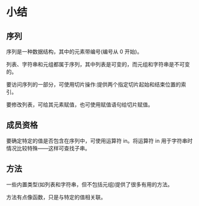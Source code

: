 # 小结

## 序列

序列是一种数据结构，其中的元素带编号(编号从 0 开始)。

列表、字符串和元组都属于序列，其中列表是可变的，而元组和字符串是不可变的。

要访问序列的一部分，可使用切片操作:提供两个指定切片起始和结束位置的索引。

要修改列表，可给其元素赋值，也可使用赋值语句给切片赋值。

## 成员资格

要确定特定的值是否包含在序列中，可使用运算符 in。将运算符 in 用于字符串时情况比较特殊——这样可查找子串。

## 方法

一些内置类型(如列表和字符串，但不包括元组)提供了很多有用的方法。

方法有点像函数，只是与特定的值相关联。
